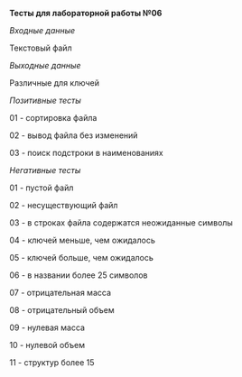**Тесты для лабораторной работы №06**

_Входные данные_

Текстовый файл

_Выходные данные_

Различные для ключей

_Позитивные тесты_

01 - сортировка файла 

02 - вывод файла без изменений

03 - поиск подстроки в наименованиях

_Негативные тесты_

01 - пустой файл

02 - несуществующий файл

03 - в строках файла содержатся неожиданные символы

04 - ключей меньше, чем ожидалось

05 - ключей больше, чем ожидалось

06 - в названии более 25 символов

07 - отрицательная масса

08 - отрицательный объем

09 - нулевая масса

10 - нулевой объем
 
11 - структур более 15